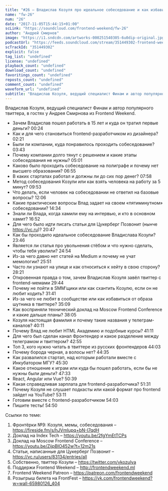 ```yaml
---
title: "#26 – Владислав Козуля про идеальное собеседование и как избавиться от образа шутника в твиттере"
name: "fw-26"
num: "26"
date: "2017-11-05T15:44:15+01:00"
scLink: "https://soundcloud.com/frontend-weekend/fw-26"
author: "Андрей Смирнов"
image: "https://i1.sndcdn.com/artworks-000251540305-6u0dip-original.jpg"
podcastUrl: "https://feeds.soundcloud.com/stream/351449302-frontend-weekend-fw-26.m4a"
scTrackId: "351449302"
explicit: false
tag_list: "undefined"
license: "undefined"
playback_count: "undefined"
download_count: "undefined"
favoritings_count: "undefined"
reposts_count: "undefined"
comment_count: "undefined"
waveform_url: "undefined"
subtitle: "Владислав Козуля, ведущий специалист Финам и автор популярного твиттера, в гостях у Андрея Смирнова из Frontend Weekend."
---
```

Владислав Козуля, ведущий специалист Финам и автор популярного твиттера, в гостях у Андрея Смирнова из Frontend Weekend.

- Зачем Владислав пошел работать в 15 лет и куда он тратил первые деньги? <timecode sec="24">00:24</timecode>
- Как и для чего становиться frontend-разработчиком из дизайнера? <timecode sec="141">02:21</timecode>
- Были ли компании, куда понравилось проходить собеседование? <timecode sec="223">03:43</timecode>
- Почему компании долго тянут с решением и какие этапы собеседования не нужны? <timecode sec="301">05:01</timecode>
- Каково было проходить собеседование на полиграфе и почему нет высшего образования? <timecode sec="415">06:55</timecode>
- В каких стартапах работал и должны ли до сих пор денег? <timecode sec="478">07:58</timecode>
- Метод собеседования Козули или как взять человека на работу за 5 минут? <timecode sec="593">09:53</timecode>
- Что делать, если человек на собеседовании не ответил на базовые вопросы? <timecode sec="726">12:06</timecode>
- Какие практические вопросы Влад задает на своем «пятиминутном» собеседовании? <timecode sec="874">14:34</timecode>
- Знали ли Влада, когда хамили ему на интервью, и кто в основном хамит? <timecode sec="1012">16:52</timecode>
- Для чего было идти писать статьи для Цукерберг Позвонит (нынче https://vc.ru)? <timecode sec="1247">20:47</timecode>
- Как бы проходило идеальное собеседование Владислава Козули? <timecode sec="1426">23:46</timecode>
- Является ли статья про увольнения стёбом и что нужно сделать, чтобы тебя уволили? <timecode sec="1494">24:54</timecode>
- Из-за чего давно нет статей на Medium и почему не учат мемологии? <timecode sec="1551">25:51</timecode>
- Часто ли узнают на улице и как относиться к хейту в свою сторону? <timecode sec="1701">28:21</timecode>
- Откровенная правда о том, зачем Владислав Козуля завёл твиттер с frontend-мемами <timecode sec="1784">29:44</timecode>
- Почему не пойти в SMM’щики или как схантить Козулю, если он не любит кодить? <timecode sec="1901">31:41</timecode>
- Из-за чего не любят в сообществе или как избавиться от образа шутника в твиттере? <timecode sec="2109">35:09</timecode>
- Как восприняли технический доклад на Moscow Frontend Conference и какие дальше планы? <timecode sec="2285">38:05</timecode>
- Козуля настоящая фамилия и почему такие названия у телеграм-каналов? <timecode sec="2411">40:11</timecode>
- Почему Влад не любит HTML Академию и подобные курсы? <timecode sec="2471">41:11</timecode>
- Для чего был сделан канал Фронтендер и какое разделение между телеграмом и твиттером? <timecode sec="2575">42:55</timecode>
- Топ 3, кого нужно читать в твиттере из русских фронтендеров <timecode sec="2643">44:03</timecode>
- Почему борода черная, а волосы нет? <timecode sec="2675">44:35</timecode>
- Как развалился стартап, над которым работали вместе с Инкубатором МГУ? <timecode sec="2730">45:30</timecode>
- Какое отношение к играм или куда бы пошел работать, если бы не нужны были деньги? <timecode sec="2853">47:33</timecode>
- React, Angular или Vue? <timecode sec="3039">50:39</timecode>
- Какая справедливая зарплата для frontend-разработчика? <timecode sec="3091">51:31</timecode>
- Почему Козуля не слушает подкасты или какой формат про frontend зайдет на YouTube? <timecode sec="3191">53:11</timecode>
- Готовим вместе с frontend-разработчиком <timecode sec="3243">54:03</timecode>
- Пишите тесты! <timecode sec="3290">54:50</timecode>

Ссылки по теме:
1) Фронтёрки №9: Козуля, мемы, собеседования – https://fireside.fm/s/hJVmIupq+bN-I7qdH
2) Доклад на Index Tech – https://youtu.be/2fgYmEtTCPs
3) Доклад на Moscow Frontend Conference – https://youtu.be/ZijpBIO452w?t=12m21s
4) Статьи, написанные для Цукерберг Позвонит – https://vc.ru/users/83134/entries/all
5) Собственно, твиттер Козули – https://twitter.com/vkozulya
6) Поддержи Frontend Weekend – http://frontendweekend.ml
7) Frontend Weekend Patreon – https://patreon.com/frontendweekend
8) Розыгрыш билета на FrontFest – https://vk.com/frontendweekend?w=wall-65980126_404